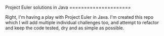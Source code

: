 Project Euler solutions in Java =====================

Right, I'm having a play with Project Euler in Java. I'm created this repo which
I will add multiple individual challenges too, and attempt to refactor and keep
the code tested, dry and as simple as possible.

